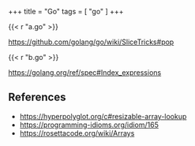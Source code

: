 +++
title = "Go"
tags = [ "go" ]
+++

{{< r "a.go" >}}

<https://github.com/golang/go/wiki/SliceTricks#pop>

{{< r "b.go" >}}

<https://golang.org/ref/spec#Index_expressions>

## References

- <https://hyperpolyglot.org/c#resizable-array-lookup>
- <https://programming-idioms.org/idiom/165>
- <https://rosettacode.org/wiki/Arrays>
